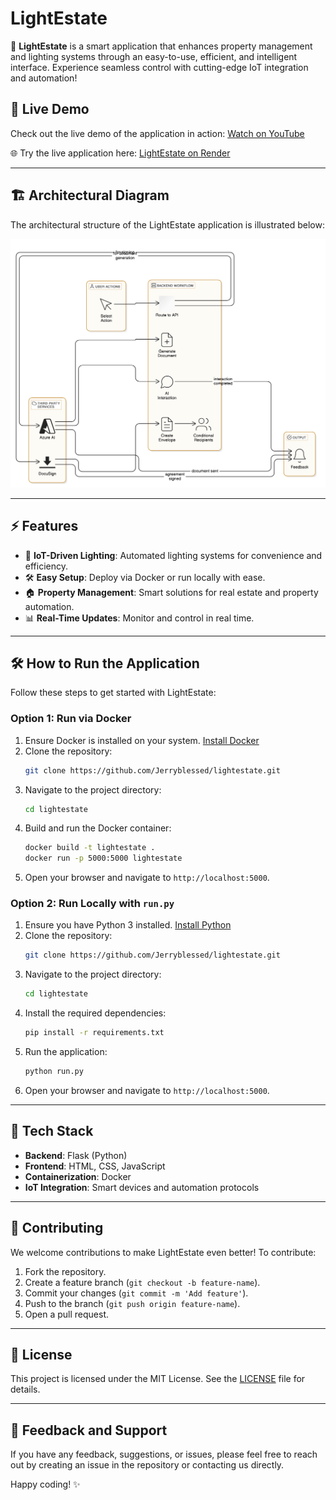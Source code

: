 ﻿# LightEstate 

🚀 **LightEstate** is a smart application that enhances property management and lighting systems through an easy-to-use, efficient, and intelligent interface. Experience seamless control with cutting-edge IoT integration and automation! 

## 🎥 Live Demo

Check out the live demo of the application in action: [Watch on YouTube](https://youtu.be/pvZPDkFuDW8)

🌐 Try the live application here: [LightEstate on Render](https://lightestate.onrender.com/)

---

## 🏗️ Architectural Diagram

The architectural structure of the LightEstate application is illustrated below:

![Architectural Diagram](https://github.com/Jerryblessed/lightestate/blob/main/app/static/assets/diagram-export-1-27-2025-10_46_46-AM.png?raw=true)

---

## ⚡ Features

- 🌟 **IoT-Driven Lighting**: Automated lighting systems for convenience and efficiency.
- 🛠️ **Easy Setup**: Deploy via Docker or run locally with ease.
- 🏠 **Property Management**: Smart solutions for real estate and property automation.
- 📊 **Real-Time Updates**: Monitor and control in real time.

---

## 🛠️ How to Run the Application

Follow these steps to get started with LightEstate:

### Option 1: Run via Docker

1. Ensure Docker is installed on your system. [Install Docker](https://docs.docker.com/get-docker/)
2. Clone the repository:
   ```bash
   git clone https://github.com/Jerryblessed/lightestate.git
   ```
3. Navigate to the project directory:
   ```bash
   cd lightestate
   ```
4. Build and run the Docker container:
   ```bash
   docker build -t lightestate .
   docker run -p 5000:5000 lightestate
   ```
5. Open your browser and navigate to `http://localhost:5000`.

### Option 2: Run Locally with `run.py`

1. Ensure you have Python 3 installed. [Install Python](https://www.python.org/downloads/)
2. Clone the repository:
   ```bash
   git clone https://github.com/Jerryblessed/lightestate.git
   ```
3. Navigate to the project directory:
   ```bash
   cd lightestate
   ```
4. Install the required dependencies:
   ```bash
   pip install -r requirements.txt
   ```
5. Run the application:
   ```bash
   python run.py
   ```
6. Open your browser and navigate to `http://localhost:5000`.

---

## 🌟 Tech Stack

- **Backend**: Flask (Python)
- **Frontend**: HTML, CSS, JavaScript
- **Containerization**: Docker
- **IoT Integration**: Smart devices and automation protocols

---

## 🤝 Contributing

We welcome contributions to make LightEstate even better! To contribute:

1. Fork the repository.
2. Create a feature branch (`git checkout -b feature-name`).
3. Commit your changes (`git commit -m 'Add feature'`).
4. Push to the branch (`git push origin feature-name`).
5. Open a pull request.

---

## 📜 License

This project is licensed under the MIT License. See the [LICENSE](LICENSE) file for details.

---

## 💬 Feedback and Support

If you have any feedback, suggestions, or issues, please feel free to reach out by creating an issue in the repository or contacting us directly.

Happy coding! ✨
